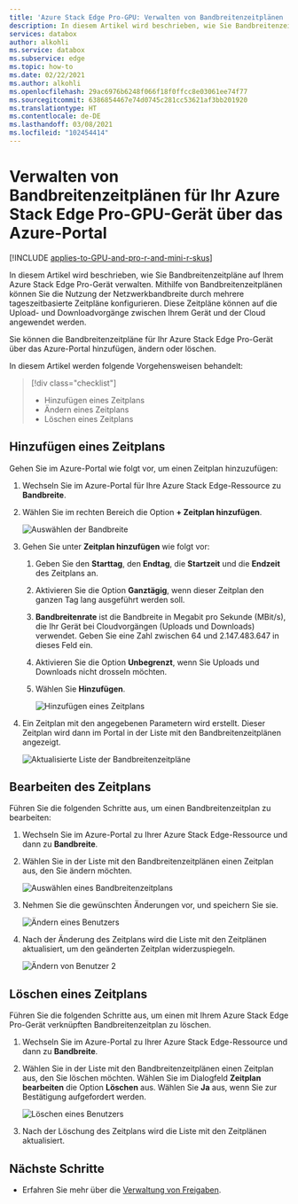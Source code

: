 ```yaml
---
title: 'Azure Stack Edge Pro-GPU: Verwalten von Bandbreitenzeitplänen | Microsoft-Dokumentation'
description: In diesem Artikel wird beschrieben, wie Sie Bandbreitenzeitpläne für Ihr Azure Stack Edge Pro-GPU-Gerät über das Azure-Portal verwalten.
services: databox
author: alkohli
ms.service: databox
ms.subservice: edge
ms.topic: how-to
ms.date: 02/22/2021
ms.author: alkohli
ms.openlocfilehash: 29ac6976b6248f066f18f0ffcc8e03061ee74f77
ms.sourcegitcommit: 6386854467e74d0745c281cc53621af3bb201920
ms.translationtype: HT
ms.contentlocale: de-DE
ms.lasthandoff: 03/08/2021
ms.locfileid: "102454414"
---
```

# <a name="use-the-azure-portal-to-manage-bandwidth-schedules-on-your-azure-stack-edge-pro-gpu"></a>Verwalten von Bandbreitenzeitplänen für Ihr Azure Stack Edge Pro-GPU-Gerät über das Azure-Portal 

[!INCLUDE [applies-to-GPU-and-pro-r-and-mini-r-skus](../../includes/azure-stack-edge-applies-to-gpu-pro-r-mini-r-sku.md)]

In diesem Artikel wird beschrieben, wie Sie Bandbreitenzeitpläne auf Ihrem Azure Stack Edge Pro-Gerät verwalten. Mithilfe von Bandbreitenzeitplänen können Sie die Nutzung der Netzwerkbandbreite durch mehrere tageszeitbasierte Zeitpläne konfigurieren. Diese Zeitpläne können auf die Upload- und Downloadvorgänge zwischen Ihrem Gerät und der Cloud angewendet werden.

Sie können die Bandbreitenzeitpläne für Ihr Azure Stack Edge Pro-Gerät über das Azure-Portal hinzufügen, ändern oder löschen.

In diesem Artikel werden folgende Vorgehensweisen behandelt:

> [!div class="checklist"]
> * Hinzufügen eines Zeitplans
> * Ändern eines Zeitplans
> * Löschen eines Zeitplans


## <a name="add-a-schedule"></a>Hinzufügen eines Zeitplans

Gehen Sie im Azure-Portal wie folgt vor, um einen Zeitplan hinzuzufügen:

1. Wechseln Sie im Azure-Portal für Ihre Azure Stack Edge-Ressource zu **Bandbreite**.
2. Wählen Sie im rechten Bereich die Option **+ Zeitplan hinzufügen**.

    ![Auswählen der Bandbreite](media/azure-stack-edge-j-series-manage-bandwidth-schedules/add-schedule-1.png)

3. Gehen Sie unter **Zeitplan hinzufügen** wie folgt vor:

   1. Geben Sie den **Starttag**, den **Endtag**, die **Startzeit** und die **Endzeit** des Zeitplans an.
   2. Aktivieren Sie die Option **Ganztägig**, wenn dieser Zeitplan den ganzen Tag lang ausgeführt werden soll.
   3. **Bandbreitenrate** ist die Bandbreite in Megabit pro Sekunde (MBit/s), die Ihr Gerät bei Cloudvorgängen (Uploads und Downloads) verwendet. Geben Sie eine Zahl zwischen 64 und 2.147.483.647 in dieses Feld ein.
   4. Aktivieren Sie die Option **Unbegrenzt**, wenn Sie Uploads und Downloads nicht drosseln möchten.
   5. Wählen Sie **Hinzufügen**.

      ![Hinzufügen eines Zeitplans](media/azure-stack-edge-j-series-manage-bandwidth-schedules/add-schedule-2.png)

3. Ein Zeitplan mit den angegebenen Parametern wird erstellt. Dieser Zeitplan wird dann im Portal in der Liste mit den Bandbreitenzeitplänen angezeigt.

    ![Aktualisierte Liste der Bandbreitenzeitpläne](media/azure-stack-edge-j-series-manage-bandwidth-schedules/add-schedule-3.png)

## <a name="edit-schedule"></a>Bearbeiten des Zeitplans

Führen Sie die folgenden Schritte aus, um einen Bandbreitenzeitplan zu bearbeiten:

1. Wechseln Sie im Azure-Portal zu Ihrer Azure Stack Edge-Ressource und dann zu **Bandbreite**.
2. Wählen Sie in der Liste mit den Bandbreitenzeitplänen einen Zeitplan aus, den Sie ändern möchten.

   ![Auswählen eines Bandbreitenzeitplans](media/azure-stack-edge-j-series-manage-bandwidth-schedules/modify-schedule-1.png)

3. Nehmen Sie die gewünschten Änderungen vor, und speichern Sie sie.

    ![Ändern eines Benutzers](media/azure-stack-edge-j-series-manage-bandwidth-schedules/modify-schedule-2.png)

4. Nach der Änderung des Zeitplans wird die Liste mit den Zeitplänen aktualisiert, um den geänderten Zeitplan widerzuspiegeln.

    ![Ändern von Benutzer 2](media/azure-stack-edge-j-series-manage-bandwidth-schedules/modify-schedule-3.png)


## <a name="delete-a-schedule"></a>Löschen eines Zeitplans

Führen Sie die folgenden Schritte aus, um einen mit Ihrem Azure Stack Edge Pro-Gerät verknüpften Bandbreitenzeitplan zu löschen.

1. Wechseln Sie im Azure-Portal zu Ihrer Azure Stack Edge-Ressource und dann zu **Bandbreite**.  

2. Wählen Sie in der Liste mit den Bandbreitenzeitplänen einen Zeitplan aus, den Sie löschen möchten. Wählen Sie im Dialogfeld **Zeitplan bearbeiten** die Option **Löschen** aus. Wählen Sie **Ja** aus, wenn Sie zur Bestätigung aufgefordert werden.

   ![Löschen eines Benutzers](media/azure-stack-edge-j-series-manage-bandwidth-schedules/delete-schedule-2.png)

3. Nach der Löschung des Zeitplans wird die Liste mit den Zeitplänen aktualisiert.


## <a name="next-steps"></a>Nächste Schritte

- Erfahren Sie mehr über die [Verwaltung von Freigaben](azure-stack-edge-j-series-manage-shares.md).
